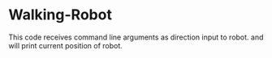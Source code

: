 # Walking-Robot
This code receives command line arguments as direction input to robot. and will print current position of robot.   
